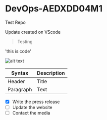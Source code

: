 # DevOps-AEDXDD04M1
Test Repo

Update created on VScode


> Testing

'this is code'

![alt text](https://files.slack.com/files-tmb/TD3RCV3R8-F05CPPZ7YBB-87369ed3d8/image_480.png)


| Syntax | Description |
| ----------- | ----------- |
| Header | Title |
| Paragraph | Text | 



- [x] Write the press release
- [ ] Update the website
- [ ] Contact the media

